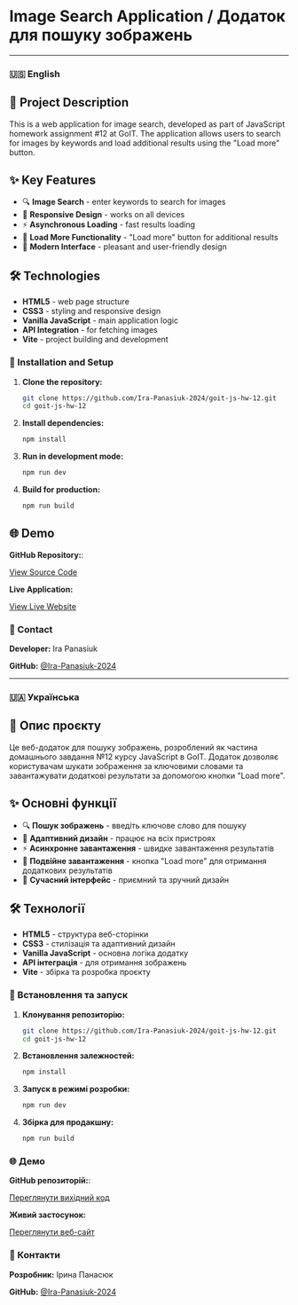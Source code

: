 # Image Search Application / Додаток для пошуку зображень

---

### 🇺🇸 English

## 📝 Project Description

This is a web application for image search, developed as part of JavaScript homework assignment #12 at GoIT. The application allows users to search for images by keywords and load additional results using the "Load more" button.

## ✨ Key Features

- 🔍 **Image Search** - enter keywords to search for images
- 📱 **Responsive Design** - works on all devices
- ⚡ **Asynchronous Loading** - fast results loading
- 🔄 **Load More Functionality** - "Load more" button for additional results
- 🎨 **Modern Interface** - pleasant and user-friendly design

## 🛠 Technologies

- **HTML5** - web page structure
- **CSS3** - styling and responsive design
- **Vanilla JavaScript** - main application logic
- **API Integration** - for fetching images
- **Vite** - project building and development

### 🚀 Installation and Setup

1. **Clone the repository:**

   ```bash
   git clone https://github.com/Ira-Panasiuk-2024/goit-js-hw-12.git
   cd goit-js-hw-12
   ```

2. **Install dependencies:**

   ```bash
   npm install
   ```

3. **Run in development mode:**

   ```bash
   npm run dev
   ```

4. **Build for production:**
   ```bash
   npm run build
   ```

## 🌐 Demo

**GitHub Repository:**:

<a href="https://github.com/Ira-Panasiuk-2024/goit-js-hw-12" target="_blank" rel="noopener noreferrer">View Source Code</a>

**Live Application:**

<a href="https://ira-panasiuk-2024.github.io/goit-js-hw-12/" target="_blank" rel="noopener noreferrer">View Live Website</a>

### 📧 Contact

**Developer:** Ira Panasiuk

**GitHub:** [@Ira-Panasiuk-2024](https://github.com/Ira-Panasiuk-2024)

---

### 🇺🇦 Українська

## 📝 Опис проєкту

Це веб-додаток для пошуку зображень, розроблений як частина домашнього завдання №12 курсу JavaScript в GoIT. Додаток дозволяє користувачам шукати зображення за ключовими словами та завантажувати додаткові результати за допомогою кнопки "Load more".

## ✨ Основні функції

- 🔍 **Пошук зображень** - введіть ключове слово для пошуку
- 📱 **Адаптивний дизайн** - працює на всіх пристроях
- ⚡ **Асинхронне завантаження** - швидке завантаження результатів
- 🔄 **Подвійне завантаження** - кнопка "Load more" для отримання додаткових результатів
- 🎨 **Сучасний інтерфейс** - приємний та зручний дизайн

## 🛠 Технології

- **HTML5** - структура веб-сторінки
- **CSS3** - стилізація та адаптивний дизайн
- **Vanilla JavaScript** - основна логіка додатку
- **API інтеграція** - для отримання зображень
- **Vite** - збірка та розробка проєкту

### 🚀 Встановлення та запуск

1. **Клонування репозиторію:**

   ```bash
   git clone https://github.com/Ira-Panasiuk-2024/goit-js-hw-12.git
   cd goit-js-hw-12
   ```

2. **Встановлення залежностей:**

   ```bash
   npm install
   ```

3. **Запуск в режимі розробки:**

   ```bash
   npm run dev
   ```

4. **Збірка для продакшну:**
   ```bash
   npm run build
   ```

### 🌐 Демо

**GitHub репозиторій:**:

<a href="https://github.com/Ira-Panasiuk-2024/goit-js-hw-12" target="_blank" rel="noopener noreferrer">Переглянути вихідний код</a>

**Живий застосунок:**

<a href="https://ira-panasiuk-2024.github.io/goit-js-hw-12/" target="_blank" rel="noopener noreferrer">Переглянути веб-сайт</a>

### 📧 Контакти

**Розробник:** Ірина Панасюк

**GitHub:** [@Ira-Panasiuk-2024](https://github.com/Ira-Panasiuk-2024)
